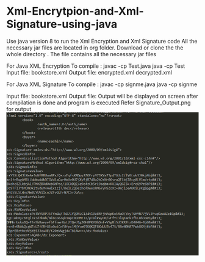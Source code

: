# Xml-Encrytpion-and-Xml-Signature-using-java
Use java version 8 to run the Xml Encryption and Xml Signature code
All the necessary jar files are located in org folder. Download or clone the the whole directory <Xml-Encryption-and-Xml-Signature-using-Java>. The file contains all the necessary jar files


For Java XML Encryption
To compile :
javac -cp <path to Xml-Encryption-and-Xml-Signature-using-Java> Test.java
java -cp <path to Xml-Encryption-and-Xml-Signature-using-Java> Test     
Input file: bookstore.xml
Output file: encrypted.xml
             decrypted.xml


For Java XML Signature
To compile :
javac -cp <path to Xml-Encryption-and-Xml-Signature-using-Java> signme.java
java -cp <path to Xml-Encryption-and-Xml-Signature-using-Java> signme

Input file: bookstore.xml
Output file: Output will be displayed on screen after compilation is done and program is executed
             Refer Signature_Output.png for output
![alt text](https://github.com/Anubhav2806/Xml-Encrytpion-and-Xml-Signature-using-java/blob/master/Signature_output.png)

